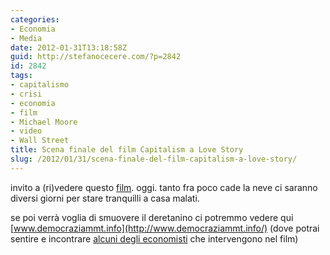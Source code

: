 ```yaml
---
categories:
- Economia
- Media
date: 2012-01-31T13:18:58Z
guid: http://stefanocecere.com/?p=2842
id: 2842
tags:
- capitalismo
- crisi
- economia
- film
- Michael Moore
- video
- Wall Street
title: Scena finale del film Capitalism a Love Story
slug: /2012/01/31/scena-finale-del-film-capitalism-a-love-story/
---
```


invito a (ri)vedere questo [film](http://it.wikipedia.org/wiki/Capitalism:_A_Love_Story). oggi. tanto fra poco cade la neve ci saranno diversi giorni per stare tranquilli a casa malati.
  
se poi verrà voglia di smuovere il deretanino ci potremmo vedere qui [www.democraziammt.info](http://www.democraziammt.info/) (dove potrai sentire e incontrare [alcuni degli economisti](http://www.democraziammt.info/chi-siamo.html) che intervengono nel film)